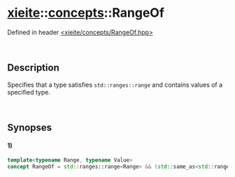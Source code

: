 # [xieite](../../xieite.md)\:\:[concepts](../../concepts.md)\:\:RangeOf
Defined in header [<xieite/concepts/RangeOf.hpp>](../../../include/xieite/concepts/RangeOf.hpp)

&nbsp;

## Description
Specifies that a type satisfies `std::ranges::range` and contains values of a specified type.

&nbsp;

## Synopses
#### 1)
```cpp
template<typename Range, typename Value>
concept RangeOf = std::ranges::range<Range> && (std::same_as<std::ranges::range_value_t<Range>, Value> || std::convertible_to<std::ranges::range_value_t<Range>, Value>);
```
